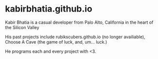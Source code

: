 # kabirbhatia.github.io


Kabir Bhatia is a casual developer from Palo Alto, California in the heart of the Silicon Valley

His past projects include rubikscubers.github.io (no longer availiable), Choose A Cave (the game of luck, and, um... luck.)

He programs each and every project with <3.

